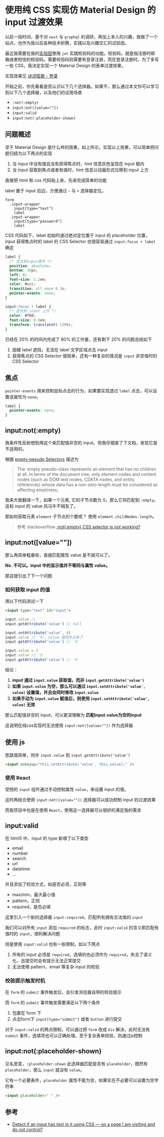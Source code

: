 # 使用纯 CSS 实现仿 Material Design 的 input 过渡效果

以前一段时间，基于对 `next` 与 `graphql` 的调研，再加上本人的兴趣，我做了一个站点，也作为我以后各种技术折腾，实践以及兴趣交汇的试验田。

最近我需要在我的[实验田](https://shici.xiange.tech)使用 `jwt` 实践校验码的功能。校验码，就是指注册时邮箱或者短信的校验码。需要校验码则需要有登录注册，而在登录注册时，为了多写一些 CSS，我决定实现一个 Material Design 的表单过渡效果。

实现效果见 [诗词弦歌 - 登录](https://shici.xiange.tech/login)

开始之前，你先看看是否认识以下几个选择器。如果不，那么通过本文你可以学习到以下几个选择器，以及他们的试用场景

+ `:not(:empty)`
+ `input:not([value=""])`
+ `input:valid`
+ `input:not(:placeholder-shown)`


## 问题概述

至于 Material Design 是什么样的效果，如上所示。实现以上效果，可以简单把问题归结为以下两点的实现

1. 当 input 中没有值且没有获得焦点时，hint 信息灰色呈现在 input 框内
1. 当 input 获取到焦点或者有值时，hint 信息以动画形式位移到 input 上方

直接把 html 和 css 代码贴上来，先来完成简单的功能

label 置于 input 后边，方便通过 `~` 与 `+` 选择器定位。

```pug
form
  .input-wrapper
    input[type="text"]
    label
  .input-wrapper
    input[type="password"]
    label
```

CSS 代码如下，label 初始时通过绝对定位置于 input 的 placeholder 位置，input 获得焦点时的 label 的 CSS Selector 也很容易通过 `input:focus + label` 确定

```css
label {
  /* 定位到input框中 */
  position: absolute;
  bottom: 10px;
  left: 0;
  font-size: 1.2em;
  color: #ccc;
  transition: all ease 0.3s;
  pointer-events: none;
}

input:focus + label {
  /* 定位到 input 上方 */
  color: #f60;
  font-size: 0.8em;
  transform: translateY(-150%);
}
```

已经在 20% 的时间内完成了 80% 的工作量，还有剩下 20% 的问题总结如下

1. 因被 label 遮挡，无法在 label 文字区域点击 input
1. 获得焦点的 CSS Selector 很简单，还有一种复杂的情况是 `input` 非空值时的 CSS Selector

## 焦点

`pointer-events` 用来控制鼠标点击的行为，如果要实现透过 `label` 点击，可以设置该属性为 `none`。

```css
label {
  pointer-events: none;
}
```

## input:not(:empty)

我条件性反射想到用这个来匹配值非空的 input。但我仔细查了下文档，发现它是不适用的。

根据 [empty-pesudo Selectors](https://www.w3.org/TR/selectors/#empty-pseudo) 描述为

> The :empty pseudo-class represents an element that has no children at all. In terms of the document tree, only element nodes and content nodes (such as DOM text nodes, CDATA nodes, and entity references) whose data has a non-zero length must be considered as affecting emptiness;

我来大致翻译一下，如果一个元素, 它的子节点数为 0，那么它将匹配到 `:empty`。这和 input 的 value 风马牛不相及了。

那如何获取元素 `element` 子节点的个数呢？ 使用 `element.childNodes.length`。

> 参考 stackoverflow [:not(:empty) CSS selector is not working?](https://stackoverflow.com/questions/8639282/notempty-css-selector-is-not-working)

## input:not([value=""])

那么再简单粗暴些，直接匹配属性 value 是不就可以了。

**No. 不可以。input 中的显示值并不等同与属性 value。**

那这就引出了下一个问题

### 如何获取 input 的值

用以下代码测试一下

```html
<input type="text" id="input">
```

```javascript
input.value // ''
input.getAttribute('value') // null

input.setAttribute('value', 4)
input.value // '4'，value 值同步过来了
input.getAttribute('value') // '4'

input.value = 3
input.value // '3'
input.getAttribute('value') // '4'
```

结论：

1. **input 通过 `input.value` 获取值，而非 `input.getAttribute('value')`**
1. **如果 `input.value` 为空，那么可以通过 `input.setAttribute('value', value)` 设置值，并且会同时修改 `input.value`**
1. **如果手动为 `input.value` 赋值后，则使用 `input.setAttribute('value', value)` 无效**

那么匹配值非空的 input，可以更深理解为 **匹配input.value为空的input**

这说明在纯css实现时无法使用 `input:not([value=""])` 作为选择器

## 使用 js

思路很简单，同步 `input.value` 到 `input.getAttribute('value')`

```html
<input onkeyup="this.setAttribute('value', this.value);" />
```

### 使用 React

受控的 `input` 组件通过手动控制属性 `value`，来设置 input 的值。

这时再结合使用 `input:not([value=""])` 选择器可以成功控制 input 的过渡效果

而我项目中也是在使用 `React`，使用这一选择器可以很好的满足我的需求

## input:valid

在 html5 中，input 的 type 新增了以下类型

+ email
+ number
+ search
+ url
+ datetime
+ ...

并且添加了检验方式，如是否必须，正则等

+ max/min，最大最小值
+ pattern，正则
+ required，是否必填

这里引入一个新的选择器 `input:required`，匹配所有拥有合法值的 `input`

我们可以对所有 `input` 添加 `required` 的标志，此时 `input:valid` 的含义即匹配有值时的 `input`，顺利解决问题

但是使用 `input:valid` 也有一些限制，如以下两点

1. 所有的 input 必须是 `required`，选填的也必须作为 `required`，失去了语义化，且提交时会有提示无法正常提交
1. 无法使用 pattern，email 等复杂 input 的校验

### 校验提示触发时机

在 `form` 的 `submit` 事件触发后，会引发浏览器自带的校验提示

而 `form` 的 `submit` 事件触发需要满足以下两个条件

1. 包裹在 form 下
1. 点击form下 `input[type="submit"]` 或者 `button` 进行提交

对于 `input:valid` 的两点限制，可以通过把 `form` 改成 `div` 解决，此时无法有 `submit` 事件，选填项也可以正确处理。至于复杂表单校验，则通过js控制

## input:not(:placeholder-shown)

见名思意，`:placeholder-shown` 此选择器匹配是否有 `placeholder`，既然有 `placeholder`，那么 `input` 就没有 `value`。

它有一个必要条件，`placeholder` 属性不能为空，如果实在不必要可以设置为空字符串

```html
<input placeholder=" " />
```

## 参考

+ [Detect if an input has text in it using CSS — on a page I am visiting and do not control?
](https://stackoverflow.com/questions/16952526/detect-if-an-input-has-text-in-it-using-css-on-a-page-i-am-visiting-and-do-no)


